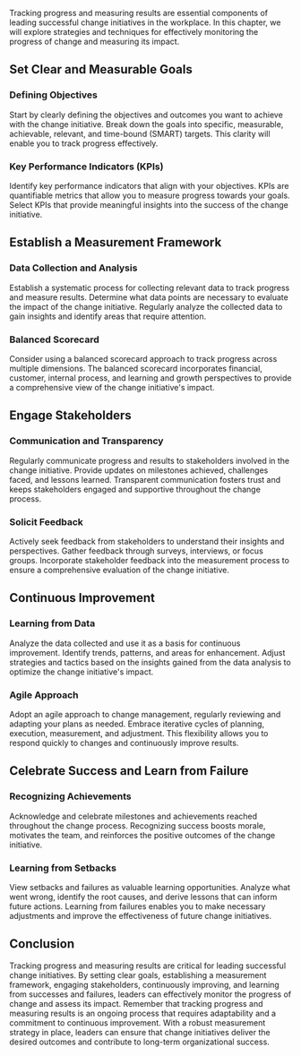 
Tracking progress and measuring results are essential components of leading successful change initiatives in the workplace. In this chapter, we will explore strategies and techniques for effectively monitoring the progress of change and measuring its impact.

Set Clear and Measurable Goals
------------------------------

### Defining Objectives

Start by clearly defining the objectives and outcomes you want to achieve with the change initiative. Break down the goals into specific, measurable, achievable, relevant, and time-bound (SMART) targets. This clarity will enable you to track progress effectively.

### Key Performance Indicators (KPIs)

Identify key performance indicators that align with your objectives. KPIs are quantifiable metrics that allow you to measure progress towards your goals. Select KPIs that provide meaningful insights into the success of the change initiative.

Establish a Measurement Framework
---------------------------------

### Data Collection and Analysis

Establish a systematic process for collecting relevant data to track progress and measure results. Determine what data points are necessary to evaluate the impact of the change initiative. Regularly analyze the collected data to gain insights and identify areas that require attention.

### Balanced Scorecard

Consider using a balanced scorecard approach to track progress across multiple dimensions. The balanced scorecard incorporates financial, customer, internal process, and learning and growth perspectives to provide a comprehensive view of the change initiative's impact.

Engage Stakeholders
-------------------

### Communication and Transparency

Regularly communicate progress and results to stakeholders involved in the change initiative. Provide updates on milestones achieved, challenges faced, and lessons learned. Transparent communication fosters trust and keeps stakeholders engaged and supportive throughout the change process.

### Solicit Feedback

Actively seek feedback from stakeholders to understand their insights and perspectives. Gather feedback through surveys, interviews, or focus groups. Incorporate stakeholder feedback into the measurement process to ensure a comprehensive evaluation of the change initiative.

Continuous Improvement
----------------------

### Learning from Data

Analyze the data collected and use it as a basis for continuous improvement. Identify trends, patterns, and areas for enhancement. Adjust strategies and tactics based on the insights gained from the data analysis to optimize the change initiative's impact.

### Agile Approach

Adopt an agile approach to change management, regularly reviewing and adapting your plans as needed. Embrace iterative cycles of planning, execution, measurement, and adjustment. This flexibility allows you to respond quickly to changes and continuously improve results.

Celebrate Success and Learn from Failure
----------------------------------------

### Recognizing Achievements

Acknowledge and celebrate milestones and achievements reached throughout the change process. Recognizing success boosts morale, motivates the team, and reinforces the positive outcomes of the change initiative.

### Learning from Setbacks

View setbacks and failures as valuable learning opportunities. Analyze what went wrong, identify the root causes, and derive lessons that can inform future actions. Learning from failures enables you to make necessary adjustments and improve the effectiveness of future change initiatives.

Conclusion
----------

Tracking progress and measuring results are critical for leading successful change initiatives. By setting clear goals, establishing a measurement framework, engaging stakeholders, continuously improving, and learning from successes and failures, leaders can effectively monitor the progress of change and assess its impact. Remember that tracking progress and measuring results is an ongoing process that requires adaptability and a commitment to continuous improvement. With a robust measurement strategy in place, leaders can ensure that change initiatives deliver the desired outcomes and contribute to long-term organizational success.
